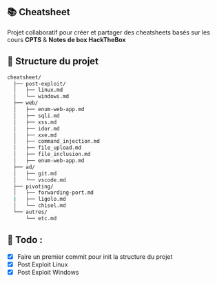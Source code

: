 ## 📚 Cheatsheet

Projet collaboratif pour créer et partager des cheatsheets basés sur les cours **CPTS** & **Notes de box HackTheBox**

## 📂 Structure du projet

```bash
cheatsheet/
  ├── post-exploit/
  │   ├── linux.md
  │   └── windows.md
  ├── web/
  │   ├── enum-web-app.md
  │   ├── sqli.md
  │   ├── xss.md
  │   ├── idor.md
  │   ├── xxe.md
  │   ├── command_injection.md
  │   ├── file_upload.md
  │   ├── file_inclusion.md
  │   ├── enum-web-app.md
  ├── ad/
  │   ├── git.md
  │   └── vscode.md
  ├── pivoting/
  │   ├── forwarding-port.md
  |   ├── ligolo.md
  │   └── chisel.md
  └── autres/
      └── etc.md
```

## 📝 Todo : 
- [x] Faire un premier commit pour init la structure du projet
- [x] Post Exploit Linux
- [x] Post Exploit Windows 
